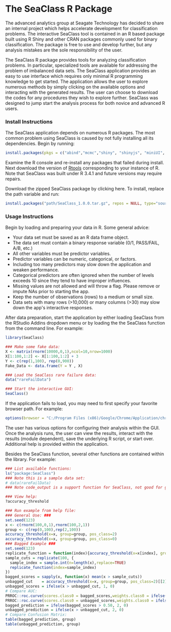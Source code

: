 
The SeaClass R Package
==================

The advanced analytics group at Seagate Technology has decided to share an internal project which helps accelerate development for classification problems. The interactive SeaClass tool is contained in an R based package built using R Shiny and other CRAN packages commonly used for binary classification. The package is free to use and develop further, but any analysis mistakes are the sole responsibility of the user.

The SeaClass R package provides tools for analyzing classification problems. In particular, specialized tools are available for addressing the problem of imbalanced data sets. The SeaClass application provides an easy to use interface which requires only minimal R programming knowledge to get started. The application allows the user to explore numerous methods by simply clicking on the available options and interacting with the generated results. The user can choose to download the codes for any procedures they wish to explore further. SeaClass was designed to jump start the analysis process for both novice and advanced R users.

### Install Instructions
The SeaClass application depends on numerous R packages. The most common problem using SeaClass is caused by not fully installing all its dependencies. Begin by running:
```r
install.packages(pkgs = c("abind","mcmc","shiny", "shinyjs", "miniUI", "V8", "rstudioapi", "class", "DMwR", "DT", "e1071", "ggplot2", "glmnet", "htmltools", "MASS", "PRROC", "randomForest", "robustbase", "rpart", "xgboost", "Zelig"))
```
Examine the R console and re-install any packages that failed during install. Next download the version of <a href="https://cran.r-project.org/bin/windows/Rtools/" target="_blank">Rtools</a> corresponding to your instance of R. Note that SeaClass was built under R 3.4.1 and future versions may require repairs.

Download the zipped SeaClass package by clicking here. To install, replace the path variable and run:
```r
install.packages("path/SeaClass_1.0.0.tar.gz", repos = NULL, type="source")
```

### Usage Instructions
Begin by loading and preparing your data in R. Some general advice:
  * Your data set must be saved as an R data frame object.
  * The data set must contain a binary response variable (0/1, PASS/FAIL, A/B, etc.)
  * All other variables must be predictor variables.
  * Predictor variables can be numeric, categorical, or factors.
  * Including too many predictors may slow down the application and weaken performance.
  * Categorical predictors are often ignored when the number of levels exceeds 10 since they tend to have improper influences.
  * Missing values are not allowed and will throw a flag. Please remove or impute NAs prior to starting the app.
  * Keep the number of observations (rows) to a medium or small size.
  * Data sets with many rows (>10,000) or many columns (>30) may slow down the app's interactive responses.

After data preparation, start the application by either loading SeaClass from the RStudio Addins dropdown menu or by loading the the SeaClass function from the command line. For example:
```r
library(SeaClass)

### Make some fake data:
X <- matrix(rnorm(10000,0,1),ncol=10,nrow=1000)
X[1:100,1:2] <- X[1:100,1:2] + 3
Y <- c(rep(1,100), rep(0,900))
Fake_Data <- data.frame(Y = Y , X)

### Load the SeaClass rare failure data:
data("rareFailData")

### Start the interactive GUI:
SeaClass()
```
If the application fails to load, you may need to first specify your favorite browser path. For example:
```r
options(browser = "C:/Program Files (x86)/Google/Chrome/Application/chrome.exe")
```
The user has various options for configuring their analysis within the GUI. Once the analysis runs, the user can view the results, interact with the results (module dependent), save the underlying R script, or start over. Additional help is provided within the application.

Besides the SeaClass function, several other functions are contained within the library. For example:
```r
### List available functions:
ls("package:SeaClass")
### Note this is a sample data set:
# data(rareFailData)
### Note code_output is a support function for SeaClass, not good for general use.

### View help:
?accuracy_threshold

### Run example from help file:
### General Use: ###
set.seed(123)
x <- c(rnorm(100,0,1),rnorm(100,2,1))
group <- c(rep(0,100),rep(2,100))
accuracy_threshold(x=x, group=group, pos_class=2)
accuracy_threshold(x=x, group=group, pos_class=0)
### Bagged Example ###
set.seed(123)
replicate_function = function(index){accuracy_threshold(x=x[index], group=group[index], pos_class=2)[[2]]}
sample_cuts = replicate(100, {
  sample_index = sample.int(n=length(x),replace=TRUE)
  replicate_function(index=sample_index)
})
bagged_scores = sapply(x, function(x) mean(x > sample_cuts))
unbagged_cut    = accuracy_threshold(x=x, group=group, pos_class=2)[[2]]
unbagged_scores = ifelse(x > unbagged_cut, 1, 0)
# Compare AUC:
PRROC::roc.curve(scores.class0 = bagged_scores,weights.class0 = ifelse(group==2,1,0))[[2]]
PRROC::roc.curve(scores.class0 = unbagged_scores,weights.class0 = ifelse(group==2,1,0))[[2]]
bagged_prediction = ifelse(bagged_scores > 0.50, 2, 0)
unbagged_prediction = ifelse(x > unbagged_cut, 2, 0)
# Compare Confusion Matrix:
table(bagged_prediction, group)
table(unbagged_prediction, group)
```

